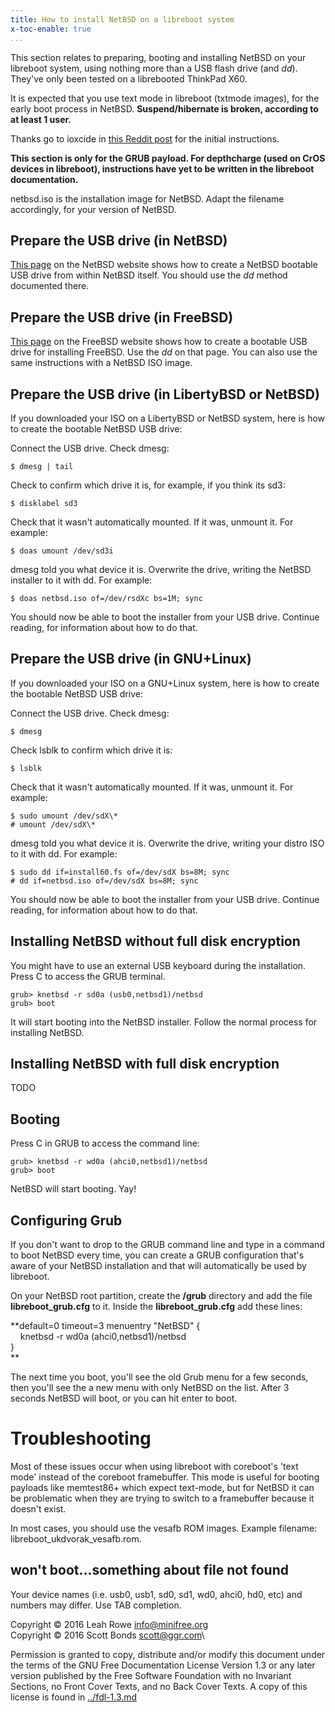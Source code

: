 ```yaml
---
title: How to install NetBSD on a libreboot system
x-toc-enable: true
...
```


This section relates to preparing, booting and installing NetBSD on your
libreboot system, using nothing more than a USB flash drive (and *dd*).
They've only been tested on a librebooted ThinkPad X60.

It is expected that you use text mode in libreboot (txtmode images), for
the early boot process in NetBSD. **Suspend/hibernate is broken,
according to at least 1 user.**

Thanks go to ioxcide in [this Reddit
post](https://www.reddit.com/r/BSD/comments/53jt70/libreboot_and_bsds/)
for the initial instructions.

**This section is only for the GRUB payload. For depthcharge (used on
CrOS devices in libreboot), instructions have yet to be written in the
libreboot documentation.**

netbsd.iso is the installation image for NetBSD. Adapt the filename
accordingly, for your version of NetBSD.

Prepare the USB drive (in NetBSD)
---------------------------------

[This
page](https://wiki.netbsd.org/tutorials/how_to_install_netbsd_from_an_usb_memory_stick/)
on the NetBSD website shows how to create a NetBSD bootable USB drive
from within NetBSD itself. You should use the *dd* method documented
there.

Prepare the USB drive (in FreeBSD)
----------------------------------

[This page](https://www.freebsd.org/doc/handbook/bsdinstall-pre.html) on
the FreeBSD website shows how to create a bootable USB drive for
installing FreeBSD. Use the *dd* on that page. You can also use the same
instructions with a NetBSD ISO image.

Prepare the USB drive (in LibertyBSD or NetBSD)
-----------------------------------------------

If you downloaded your ISO on a LibertyBSD or NetBSD system, here is how
to create the bootable NetBSD USB drive:

Connect the USB drive. Check dmesg:

    $ dmesg | tail

Check to confirm which drive it is, for example, if you think its sd3:

    $ disklabel sd3

Check that it wasn't automatically mounted. If it was, unmount it. For
example:

    $ doas umount /dev/sd3i

dmesg told you what device it is. Overwrite the drive, writing the
NetBSD installer to it with dd. For example:

    $ doas netbsd.iso of=/dev/rsdXc bs=1M; sync

You should now be able to boot the installer from your USB drive.
Continue reading, for information about how to do that.

Prepare the USB drive (in GNU+Linux)
------------------------------------

If you downloaded your ISO on a GNU+Linux system, here is how to create
the bootable NetBSD USB drive:

Connect the USB drive. Check dmesg:

    $ dmesg

Check lsblk to confirm which drive it is:

    $ lsblk

Check that it wasn't automatically mounted. If it was, unmount it. For
example:

    $ sudo umount /dev/sdX\*
    # umount /dev/sdX\*

dmesg told you what device it is. Overwrite the drive, writing your
distro ISO to it with dd. For example:

    $ sudo dd if=install60.fs of=/dev/sdX bs=8M; sync
    # dd if=netbsd.iso of=/dev/sdX bs=8M; sync

You should now be able to boot the installer from your USB drive.
Continue reading, for information about how to do that.

Installing NetBSD without full disk encryption
----------------------------------------------

You might have to use an external USB keyboard during the installation.
Press C to access the GRUB terminal.

    grub> knetbsd -r sd0a (usb0,netbsd1)/netbsd
    grub> boot

It will start booting into the NetBSD installer. Follow the normal
process for installing NetBSD.

Installing NetBSD with full disk encryption
-------------------------------------------

TODO

Booting
-------

Press C in GRUB to access the command line:

    grub> knetbsd -r wd0a (ahci0,netbsd1)/netbsd
    grub> boot

NetBSD will start booting. Yay!

Configuring Grub
----------------

If you don't want to drop to the GRUB command line and type in a
command to boot NetBSD every time, you can create a GRUB configuration
that's aware of your NetBSD installation and that will automatically be
used by libreboot.

On your NetBSD root partition, create the **/grub** directory and add
the file **libreboot\_grub.cfg** to it. Inside the
**libreboot\_grub.cfg** add these lines:

**default=0 timeout=3 menuentry "NetBSD" {\
    knetbsd -r wd0a (ahci0,netbsd1)/netbsd\
}\
**

The next time you boot, you'll see the old Grub menu for a few seconds,
then you'll see the a new menu with only NetBSD on the list. After 3
seconds NetBSD will boot, or you can hit enter to boot.

Troubleshooting
===============

Most of these issues occur when using libreboot with coreboot's 'text
mode' instead of the coreboot framebuffer. This mode is useful for
booting payloads like memtest86+ which expect text-mode, but for NetBSD
it can be problematic when they are trying to switch to a framebuffer
because it doesn't exist.

In most cases, you should use the vesafb ROM images. Example filename:
libreboot\_ukdvorak\_vesafb.rom.

won't boot\...something about file not found
---------------------------------------------

Your device names (i.e. usb0, usb1, sd0, sd1, wd0, ahci0, hd0, etc) and
numbers may differ. Use TAB completion.

Copyright © 2016 Leah Rowe <info@minifree.org>\
Copyright © 2016 Scott Bonds <scott@ggr.com>\

Permission is granted to copy, distribute and/or modify this document
under the terms of the GNU Free Documentation License Version 1.3 or any later
version published by the Free Software Foundation
with no Invariant Sections, no Front Cover Texts, and no Back Cover Texts.
A copy of this license is found in [../fdl-1.3.md](../fdl-1.3.md)

